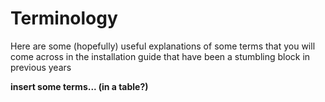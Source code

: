 # Terminology

Here are some (hopefully) useful explanations of some terms that you will come across in the installation guide that have been a stumbling block in previous years

**insert some terms... (in a table?)**
